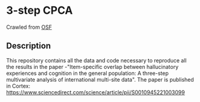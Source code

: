 # 3-step CPCA

Crawled from [OSF](https://osf.io/aeg5d/)

## Description

This repository contains all the data and code necessary to reproduce all the results in the paper -"Item-specific overlap between hallucinatory experiences and cognition in the general population:  A three-step multivariate analysis of international multi-site data". The paper is published in Cortex: https://www.sciencedirect.com/science/article/pii/S0010945221003099